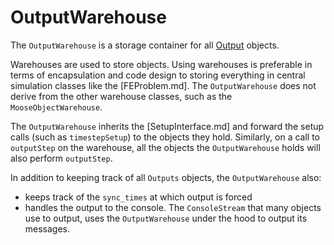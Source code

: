 # OutputWarehouse

The `OutputWarehouse` is a storage container for all [Output](syntax/Outputs/index.md)
objects.

Warehouses are used to store objects. Using warehouses is preferable in terms of encapsulation and code design
to storing everything in central simulation classes like the [FEProblem.md]. The `OutputWarehouse` does not
derive from the other warehouse classes, such as the `MooseObjectWarehouse`.

The `OutputWarehouse` inherits the
[SetupInterface.md] and forward the setup calls (such as `timestepSetup`) to the objects they hold. Similarly,
on a call to `outputStep` on the warehouse, all the objects the `OutputWarehouse` holds will also perform
`outputStep`.

In addition to keeping track of all `Outputs` objects, the `OutputWarehouse` also:

- keeps track of the `sync_times` at which output is forced
- handles the output to the console. The `ConsoleStream` that many objects use to output, uses the `OutputWarehouse`
  under the hood to output its messages.

